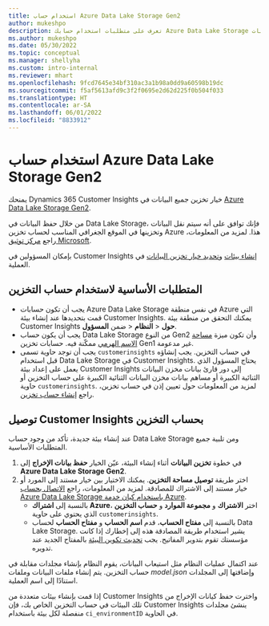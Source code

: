 ```yaml
---
title: استخدام حساب Azure Data Lake Storage Gen2
author: mukeshpo
description: تعرف على متطلبات استخدام حسابك Azure Data Lake Storage لتخزين بيانات Customer Insights.
ms.author: mukeshpo
ms.date: 05/30/2022
ms.topic: conceptual
ms.manager: shellyha
ms.custom: intro-internal
ms.reviewer: mhart
ms.openlocfilehash: 9fcd7645e34bf310ac3a1b98a0dd9a60598b19dc
ms.sourcegitcommit: f5af5613afd9c3f2f0695e2d62d225f0b504f033
ms.translationtype: HT
ms.contentlocale: ar-SA
ms.lasthandoff: 06/01/2022
ms.locfileid: "8833912"
---
```

# <a name="use-your-own-azure-data-lake-storage-gen2-account"></a>استخدام حساب Azure Data Lake Storage Gen2

يمنحك Dynamics 365 Customer Insights خيار تخزين جميع البيانات في [Azure Data Lake Storage Gen2](/azure/storage/blobs/data-lake-storage-introduction).

من خلال حفظ البيانات في Data Lake Storage، فإنك توافق على أنه سيتم نقل البيانات وتخزينها في الموقع الجغرافي المناسب لحساب تخزين Azure هذا. لمزيد من المعلومات، راجع [مركز توثيق Microsoft‬](https://www.microsoft.com/trust-center).

بإمكان المسؤولين في Customer Insights [إنشاء بيئات](create-environment.md) و[تحديد خيار تخزين البيانات](create-environment.md#step-2-configure-data-storage) في العملية.

## <a name="prerequisites-to-use-your-storage-account"></a>المتطلبات الأساسية لاستخدام حساب التخزين

- يجب أن تكون حسابات Azure Data Lake Storage في نفس منطقة Azure التي قمت بتحديدها عند إنشاء بيئة Customer Insights. يمكنك التحقق من منطقة بيئة Customer Insights ضمن **المسؤول‏‎** > **النظام‏‎** > **حول**.
- يجب أن يكون حساب Data Lake Storage من النوع Gen2 وأن تكون ميزة [مساحة الاسم الهرمي](/azure/storage/blobs/create-data-lake-storage-account) ممكّنة فيه. حسابات تخزين Gen1 غير مدعومة.
- يجب أن توجد حاوية تسمى `customerinsights` في حساب التخزين. يجب إنشاؤه قبل استخدام Data Lake Storage في Customer Insights. يحتاج المسؤول الذي يعمل على إعداد بيئة Customer Insights إلى دور قارئ بيانات مخزن البيانات الثنائية الكبيرة أو مساهم بيانات مخزن البيانات الثنائية الكبيرة على حساب التخزين أو حاوية `customerinsights`. لمزيد من المعلومات حول تعيين إذن في حساب تخزين، راجع [إنشاء حساب تخزين](/azure/storage/common/storage-account-create?toc=%2Fazure%2Fstorage%2Fblobs%2Ftoc.json&tabs=azure-portal).

## <a name="connect-customer-insights-with-your-storage-account"></a>توصيل Customer Insights بحساب التخزين

عند إنشاء بيئة جديدة، تأكد من وجود حساب Data Lake Storage ومن تلبية جميع المتطلبات الأساسية.

1. في خطوة **تخزين البيانات** أثناء إنشاء البيئة، عيّن الخيار **حفظ بيانات الإخراج** إلى **Azure Data Lake Storage Gen2**.
1. اختر طريقة **توصيل مساحة التخزين**. يمكنك الاختيار بين خيار مستند إلى المورد أو خيار مستند إلى الاشتراك للمصادقة. لمزيد من المعلومات، راجع [الاتصال بحساب Azure Data Lake Storage باستخدام كيان خدمة Azure](connect-service-principal.md).
   - بالنسبة إلى **اشتراك Azure**، اختر **الاشتراك** و **مجموعة الموارد** و **حساب التخزين** الذي يحتوي على حاوية `customerinsights`.
   - بالنسبة إلى **مفتاح الحساب**، قدم **اسم الحساب** و **مفتاح الحساب** لحساب Data Lake Storage. يشير استخدام طريقة المصادقة هذه إلى إخطارك إذا كانت مؤسستك تقوم بتدوير المفاتيح. يجب [تحديث تكوين البيئة](manage-environments.md#edit-an-existing-environment) بالمفتاح الجديد عند تدويره.

عند اكتمال عمليات النظام مثل استيعاب البيانات، يقوم النظام بإنشاء مجلدات مقابلة في حساب التخزين. يتم إنشاء ملفات البيانات وملفات *model.json* وإضافتها إلى المجلدات استنادًا إلى اسم العملية.

إذا قمت بإنشاء بيئات متعددة من Customer Insights واخترت حفظ كيانات الإخراج من تلك البيئات في حساب التخزين الخاص بك، فإن Customer Insights ينشئ مجلدات منفصلة لكل بيئة باستخدام `ci_environmentID` في الحاوية.

